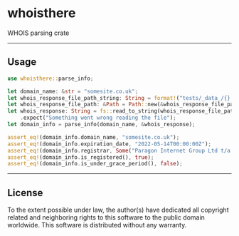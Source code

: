 # whoisthere

WHOIS parsing crate


---------------------------------------------------


## Usage
```rust
use whoisthere::parse_info;

let domain_name: &str = "somesite.co.uk";
let whois_response_file_path_string: String = format!("tests/_data_/{}.txt", &domain_name);
let whois_response_file_path: &Path = Path::new(&whois_response_file_path_string);
let whois_response: String = fs::read_to_string(whois_response_file_path.as_os_str())
    .expect("Something went wrong reading the file");
let domain_info = parse_info(domain_name, &whois_response);

assert_eq!(domain_info.domain_name, "somesite.co.uk");
assert_eq!(domain_info.expiration_date, "2022-05-14T00:00:00Z");
assert_eq!(domain_info.registrar, Some("Paragon Internet Group Ltd t/a Tsohost [Tag = UKWEBHOSTING]"));
assert_eq!(domain_info.is_registered(), true);
assert_eq!(domain_info.is_under_grace_period(), false);
```


---------------------------------------------------


## License

To the extent possible under law, the author(s) have dedicated all copyright related and neighboring rights to this software to the public domain worldwide.
This software is distributed without any warranty.
